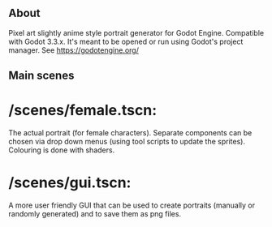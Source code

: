 ## About

Pixel art slightly anime style portrait generator for Godot Engine. Compatible with Godot 3.3.x. It's meant to be opened or run using Godot's project manager. See https://godotengine.org/

## Main scenes
# /scenes/female.tscn:
The actual portrait (for female characters). Separate components can be chosen via drop down menus (using tool scripts to update the sprites). Colouring is done with shaders.
# /scenes/gui.tscn:
A more user friendly GUI that can be used to create portraits (manually or randomly generated) and to save them as png files.

